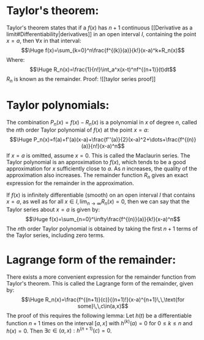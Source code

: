 
# Taylor's theorem:

Taylor's theorem states that if a $f(x)$ has $n+1$ continuous [[Derivative as a limit#Differentiability|derivatives]] in an open interval $I$, containing the point $x=a$, then $\forall x$ in that interval:$$\Huge f(x)=\sum_{k=0}^n\frac{f^{(k)}(a)}{k!}(x-a)^k+R_n(x)$$
Where:$$\Huge R_n(x)=\frac{1}{n!}\int_a^x(x-t)^nf^{(n+1)}(t)dt$$
$R_n$ is known as the remainder. Proof:
![[taylor series proof]]

# Taylor polynomials:

The combination $P_n(x)=f(x)-R_n(x)$ is a polynomial in $x$ of degree $n$, called the $n$th order Taylor polynomial of $f(x)$ at the point $x=a$:$$\Huge P_n(x)=f(a)+f'(a)(x-a)+\frac{f''(a)}{2}(x-a)^2+\dots+\frac{f^{(n)}(a)}{n!}(x-a)^n$$
If $x=a$ is omitted, assume $x=0$. This is called the Maclaurin series. The Taylor polynomial is an approximation to $f(x)$, which tends to be a good approximation for $x$ sufficiently close to $a$. As $n$ increases, the quality of the approximation also increases. The remainder function $R_n$ gives an exact expression for the remainder in the approximation.

If $f(x)$ is infinitely differentiable (smooth) on an open interval $I$ that contains $x=a$, as well as for all $x\in I,\,\lim_{n\to\infty}R_n(x)=0$, then we can say that the Taylor series about $x=a$ is given by:$$\Huge f(x)=\sum_{n=0}^\infty\frac{f^{(n)}(a)}{k!}(x-a)^n$$
The $n$th order Taylor polynomial is obtained by taking the first $n+1$ terms of the Taylor series, including zero terms.

# Lagrange form of the remainder:

There exists a more convenient expression for the remainder function from Taylor's theorem. This is called the Lagrange form of the remainder, given by:$$\Huge R_n(x)=\frac{f^{(n+1)}(c)}{(n+1)!}(x-a)^{n+1}\,\,\text{for some}\,\,c\in(a,x)$$
The proof of this requires the following lemma: Let $h(t)$ be a differentiable function $n+1$ times on the interval $[a,x]$ with $h^{(k)}(a)=0$ for $0\leq k\leq n$ and $h(x)=0$. Then $\exists c\in(a,x):h^{(n+1)}(c)=0$.